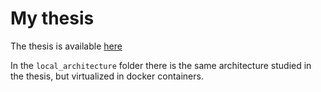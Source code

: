 # My thesis

The thesis is available [here](https://simone-viozzi.github.io/tesi/)

In the `local_architecture` folder there is the same architecture studied in the thesis, but virtualized in docker containers.
